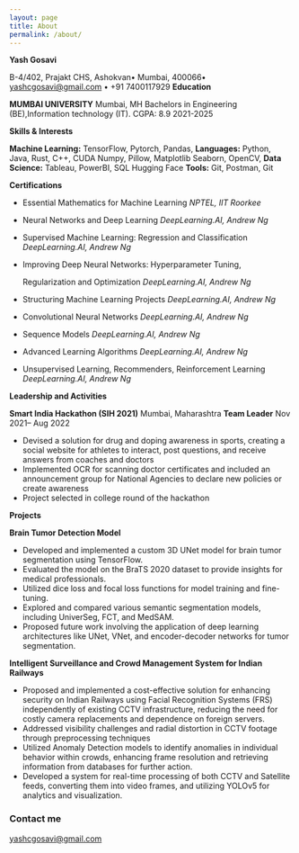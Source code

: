 ```yaml
---
layout: page
title: About
permalink: /about/
---
```

**Yash Gosavi**

B-4/402, Prajakt CHS, Ashokvan• Mumbai, 400066• yashcgosavi@gmail.com • +91 7400117929 **Education**

**MUMBAI UNIVERSITY** Mumbai, MH Bachelors in Engineering (BE),Information technology (IT). CGPA: 8.9 2021-2025

**Skills & Interests**

**Machine Learning:** TensorFlow, Pytorch, Pandas, **Languages:** Python, Java, Rust, C++, CUDA Numpy, Pillow, Matplotlib Seaborn, OpenCV, **Data Science:** Tableau, PowerBI, SQL Hugging Face **Tools:** Git, Postman, Git

**Certifications**

- Essential Mathematics for Machine Learning *NPTEL, IIT Roorkee*
- Neural Networks and Deep Learning *DeepLearning.AI, Andrew Ng*
- Supervised Machine Learning: Regression and Classification *DeepLearning.AI, Andrew Ng*
- Improving Deep Neural Networks: Hyperparameter Tuning,

  Regularization and Optimization *DeepLearning.AI, Andrew Ng*

- Structuring Machine Learning Projects *DeepLearning.AI, Andrew Ng*
- Convolutional Neural Networks *DeepLearning.AI, Andrew Ng*
- Sequence Models *DeepLearning.AI, Andrew Ng*
- Advanced Learning Algorithms *DeepLearning.AI, Andrew Ng*
- Unsupervised Learning, Recommenders, Reinforcement Learning *DeepLearning.AI, Andrew Ng*

**Leadership and Activities**

**Smart India Hackathon (SIH 2021)** Mumbai, Maharashtra **Team Leader** Nov 2021– Aug 2022

- Devised a solution for drug and doping awareness in sports, creating a social website for athletes to interact, post questions, and receive answers from coaches and doctors
- Implemented OCR for scanning doctor certificates and included an announcement group for National Agencies to declare new policies or create awareness
- Project selected in college round of the hackathon

**Projects**

**Brain Tumor Detection Model**

- Developed and implemented a custom 3D UNet model for brain tumor segmentation using TensorFlow.
- Evaluated the model on the BraTS 2020 dataset to provide insights for medical professionals.
- Utilized dice loss and focal loss functions for model training and fine-tuning.
- Explored and compared various semantic segmentation models, including UniverSeg, FCT, and MedSAM.
- Proposed future work involving the application of deep learning architectures like UNet, VNet, and encoder-decoder networks for tumor segmentation.

**Intelligent Surveillance and Crowd Management System for Indian Railways**

- Proposed and implemented a cost-effective solution for enhancing security on Indian Railways using Facial Recognition Systems (FRS) independently of existing CCTV infrastructure, reducing the need for costly camera replacements and dependence on foreign servers.
- Addressed visibility challenges and radial distortion in CCTV footage through preprocessing techniques
- Utilized Anomaly Detection models to identify anomalies in individual behavior within crowds, enhancing frame resolution and retrieving information from databases for further action.
- Developed a system for real-time processing of both CCTV and Satellite feeds, converting them into video frames, and utilizing YOLOv5 for analytics and visualization.


### Contact me

[yashcgosavi@gmail.com](mailto:yashcgosavi@gmail.com)
